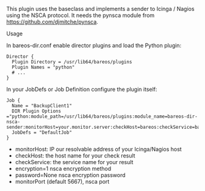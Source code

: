 This plugin uses the baseclass and implements a sender to Icinga / Nagios using the NSCA protocol.
It needs the pynsca module from https://github.com/djmitche/pynsca.

Usage

In bareos-dir.conf enable director plugins and load the Python plugin:

    Director {
      Plugin Directory = /usr/lib64/bareos/plugins
      Plugin Names = "python"
      # ...
    }

In your JobDefs or Job Definition configure the plugin itself:

    Job {
      Name = "BackupClient1"
      DIR Plugin Options ="python:module_path=/usr/lib64/bareos/plugins:module_name=bareos-dir-nsca-sender:monitorHost=your.monitor.server:checkHost=bareos:checkService=bareos_job_client1:encryption=1"
      JobDefs = "DefaultJob"
    }

* monitorHost: IP our resolvable address of your Icinga/Nagios host
* checkHost: the host name for your check result
* checkService: the service name for your result
* encryption=1  nsca encryption method
* password=None nsca encryption password
* monitorPort (default 5667), nsca port
